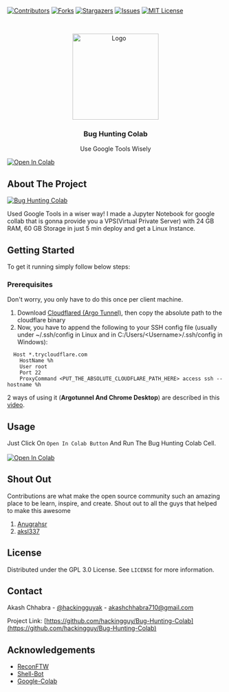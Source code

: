 [![Contributors][contributors-shield]][contributors-url]
[![Forks][forks-shield]][forks-url]
[![Stargazers][stars-shield]][stars-url]
[![Issues][issues-shield]][issues-url]
[![MIT License][license-shield]][license-url]



<!-- PROJECT LOGO -->
<br />
<p align="center">
  <a href="https://github.com/hackingguy/Bug-Hunting-Colab">
    <img src="https://d3eys52k95jjdh.cloudfront.net/wp-content/uploads/2019/06/google-dark.jpg" alt="Logo" height="200">
  </a>

  <h3 align="center">Bug Hunting Colab</h3>

  <p align="center">
    Use Google Tools Wisely
    <br />
  </p>
</p>

[![Open In Colab](https://colab.research.google.com/assets/colab-badge.svg)](https://colab.research.google.com/github/hackingguy/Bug-Hunting-Colab/)


<!-- ABOUT THE PROJECT -->
## About The Project

[![Bug Hunting Colab][product-screenshot]](https://github.com/hackingguy/Bug-Hunting-Colab)

Used Google Tools in a wiser way! I made a Jupyter Notebook for google collab that is gonna provide you a VPS(Virtual Private Server) with 24 GB RAM, 60 GB Storage in just 5 min deploy and get a Linux Instance. 


<!-- GETTING STARTED -->
## Getting Started

To get it running simply follow below steps:

### Prerequisites

Don't worry, you only have to do this once per client machine.

  1. Download [Cloudflared (Argo Tunnel)](https://developers.cloudflare.com/argo-tunnel/downloads), then copy the absolute path to the cloudflare binary
  2. Now, you have to append the following to your SSH config file (usually under ~/.ssh/config in Linux and in C:/Users/\<Username\>/.ssh/config in Windows):
  ```
    Host *.trycloudflare.com
	  HostName %h
	  User root
	  Port 22
	  ProxyCommand <PUT_THE_ABSOLUTE_CLOUDFLARE_PATH_HERE> access ssh --hostname %h
  ```
2 ways of using it (**Argotunnel And Chrome Desktop**) are described in this [video](https://youtu.be/bJUr0SnBpEM).


<!-- USAGE EXAMPLES -->
## Usage

Just Click On `Open In Colab Button` And Run The Bug Hunting Colab Cell.<br><br>
[![Open In Colab](https://colab.research.google.com/assets/colab-badge.svg)](https://colab.research.google.com/github/hackingguy/Bug-Hunting-Colab/)

<!-- CONTRIBUTING -->
## Shout Out

Contributions are what make the open source community such an amazing place to be learn, inspire, and create. Shout out to all the guys that helped to make this awesome

1. [Anugrahsr](https://github.com/Anugrahsr)
2. [aksl337](https://github.com/aksl337)



<!-- LICENSE -->
## License

Distributed under the GPL 3.0 License. See `LICENSE` for more information.



<!-- CONTACT -->
## Contact

Akash Chhabra - [@hackingguyak](https://twitter.com/hackingguyak) - akashchhabra710@gmail.com

Project Link: [https://github.com/hackingguy/Bug-Hunting-Colab](https://github.com/hackingguy/Bug-Hunting-Colab)



<!-- ACKNOWLEDGEMENTS -->
## Acknowledgements

* [ReconFTW](https://github.com/six2dez/reconftw)
* [Shell-Bot](https://github.com/botgram/shell-bot)
* [Google-Colab](https://colab.research.google.com)



<!-- MARKDOWN LINKS & IMAGES -->
<!-- https://www.markdownguide.org/basic-syntax/#reference-style-links -->
[contributors-shield]: https://img.shields.io/github/contributors/hackingguy/Bug-Hunting-Colab.svg?style=for-the-badge
[contributors-url]: https://github.com/hackingguy/Bug-Hunting-Colab/graphs/contributors
[stars-shield]: https://img.shields.io/github/stars/hackingguy/Bug-Hunting-Colab.svg?style=for-the-badge
[stars-url]: https://github.com/hackingguy/Bug-Hunting-Colab/stargazers
[forks-shield]: https://img.shields.io/github/forks/hackingguy/Bug-Hunting-Colab.svg?style=for-the-badge
[forks-url]: https://github.com/hackingguy/Bug-Hunting-Colab/network/members
[issues-shield]: https://img.shields.io/github/issues/hackingguy/Bug-Hunting-Colab.svg?style=for-the-badge
[issues-url]: https://github.com/hackingguy/Bug-Hunting-Colab/issues
[license-shield]: https://img.shields.io/github/license/hackingguy/Bug-Hunting-Colab.svg?style=for-the-badge
[license-url]: https://github.com/hackingguy/Bug-Hunting-Colab/blob/master/LICENSE.txt
[linkedin-shield]: https://img.shields.io/badge/-LinkedIn-black.svg?style=for-the-badge&logo=linkedin&colorB=555
[linkedin-url]: https://linkedin.com/in/hackingguy
[product-screenshot]: https://i.imgur.com/zHXqeY3.png
